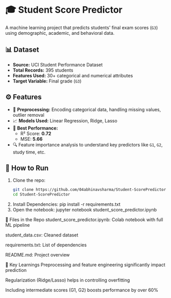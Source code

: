 # 🎓 Student Score Predictor

A machine learning project that predicts students' final exam scores (`G3`) using demographic, academic, and behavioral data.

## 📊 Dataset

- **Source:** UCI Student Performance Dataset  
- **Total Records:** 395 students  
- **Features Used:** 30+ categorical and numerical attributes  
- **Target Variable:** Final grade (`G3`)

## ⚙️ Features

- 🔄 **Preprocessing:** Encoding categorical data, handling missing values, outlier removal
- 📈 **Models Used:** Linear Regression, Ridge, Lasso  
- 🧮 **Best Performance:**  
  - R² Score: **0.72**  
  - MSE: **5.66**  
- 🔍 Feature importance analysis to understand key predictors like `G1`, `G2`, study time, etc.

## 🚀 How to Run

1. Clone the repo:
   ```bash
   git clone https://github.com/04abhinavsharma/Student-ScorePredictor.git
   cd Student-ScorePredictor
2. Install Dependencies:
   pip install -r requirements.txt
3. Open the notebook:
   jupyter notebook student_score_predictor.ipynb

📂 Files in the Repo
student_score_predictor.ipynb: Colab notebook with full ML pipeline

student_data.csv: Cleaned dataset

requirements.txt: List of dependencies

README.md: Project overview

📌 Key Learnings
Preprocessing and feature engineering significantly impact prediction

Regularization (Ridge/Lasso) helps in controlling overfitting

Including intermediate scores (G1, G2) boosts performance by over 60%
